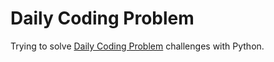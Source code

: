 # Daily Coding Problem

Trying to solve [Daily Coding Problem](https://www.dailycodingproblem.com) challenges with Python.
